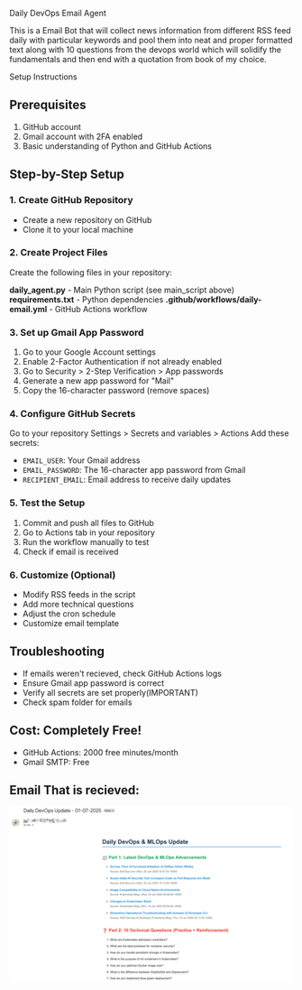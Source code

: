 Daily DevOps Email Agent 

This is a Email Bot that will collect news information from different RSS feed daily with particular keywords and pool them into neat and proper formatted text along with 10 questions from the devops world which will solidify the fundamentals and then end with a quotation from book of my choice.

Setup Instructions
## Prerequisites
1. GitHub account
2. Gmail account with 2FA enabled
3. Basic understanding of Python and GitHub Actions

## Step-by-Step Setup

### 1. Create GitHub Repository
- Create a new repository on GitHub
- Clone it to your local machine

### 2. Create Project Files
Create the following files in your repository:

**daily_agent.py** - Main Python script (see main_script above)
**requirements.txt** - Python dependencies
**.github/workflows/daily-email.yml** - GitHub Actions workflow

### 3. Set up Gmail App Password
1. Go to your Google Account settings
2. Enable 2-Factor Authentication if not already enabled
3. Go to Security > 2-Step Verification > App passwords
4. Generate a new app password for "Mail"
5. Copy the 16-character password (remove spaces)

### 4. Configure GitHub Secrets
Go to your repository Settings > Secrets and variables > Actions
Add these secrets:
- `EMAIL_USER`: Your Gmail address
- `EMAIL_PASSWORD`: The 16-character app password from Gmail
- `RECIPIENT_EMAIL`: Email address to receive daily updates

### 5. Test the Setup
1. Commit and push all files to GitHub
2. Go to Actions tab in your repository
3. Run the workflow manually to test
4. Check if email is received

### 6. Customize (Optional)
- Modify RSS feeds in the script
- Add more technical questions
- Adjust the cron schedule
- Customize email template

## Troubleshooting
- If emails weren't recieved, check GitHub Actions logs
- Ensure Gmail app password is correct
- Verify all secrets are set properly(IMPORTANT)
- Check spam folder for emails

## Cost: Completely Free!
- GitHub Actions: 2000 free minutes/month
- Gmail SMTP: Free

## Email That is recieved:
![Image](result.png)